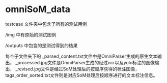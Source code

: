 # omniSoM_data

testcase 文件夹中包含了所有的测试用例

/img 中有原始的测试图例

/outputs 中包含的是测试得到的结果

每个子文件夹下的
_parsed_content.txt文件中是OmniParser生成的原生文本输出，
_processed.jpg文件是OmniParser生成的经过ocr以及yolo标注的图像输出，
_revised.jpg文件是经过SoM处理后的按顺序获得的标注图像，
tags_order_sorted.txt文件则是对应SoM处理后按顺序进行的文本标注信息。
